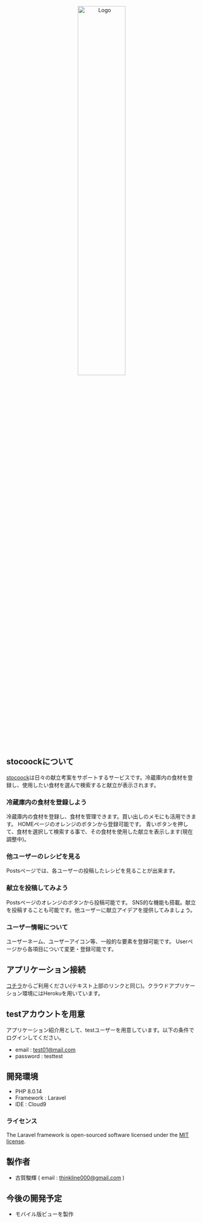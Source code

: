 <p align="center"><img src="https://raw.githubusercontent.com/SHUNKI08/stocoock/master/public/images/nav__logo.png" alt="Logo" width="50%" ></p>

## stocoockについて
[stocoock](https://stocoock.herokuapp.com/)は日々の献立考案をサポートするサービスです。冷蔵庫内の食材を登録し、使用したい食材を選んで検索すると献立が表示されます。

### 冷蔵庫内の食材を登録しよう
冷蔵庫内の食材を登録し、食材を管理できます。買い出しのメモにも活用できます。
HOMEページのオレンジのボタンから登録可能です。
青いボタンを押して、食材を選択して検索する事で、その食材を使用した献立を表示します(現在調整中)。

### 他ユーザーのレシピを見る
Postsページでは、各ユーザーの投稿したレシピを見ることが出来ます。

### 献立を投稿してみよう
Postsページのオレンジのボタンから投稿可能です。
SNS的な機能も搭載。献立を投稿することも可能です。他ユーザーに献立アイデアを提供してみましょう。

### ユーザー情報について
ユーザーネーム、ユーザーアイコン等、一般的な要素を登録可能です。
Userページから各項目について変更・登録可能です。

## アプリケーション接続
[コチラ](https://stocoock.herokuapp.com/)からご利用ください(テキスト上部のリンクと同じ)。クラウドアプリケーション環境にはHerokuを用いています。

## testアカウントを用意
アプリケーション紹介用として、testユーザーを用意しています。以下の条件でログインしてください。
- email : test01@mail.com
- password : testtest

## 開発環境
- PHP 8.0.14 
- Framework : Laravel
- IDE : Cloud9

### ライセンス
The Laravel framework is open-sourced software licensed under the [MIT license](https://opensource.org/licenses/MIT).

## 製作者
- 古賀駿輝 ( email : thinkline000@gmail.com )

## 今後の開発予定
- モバイル版ビューを製作
